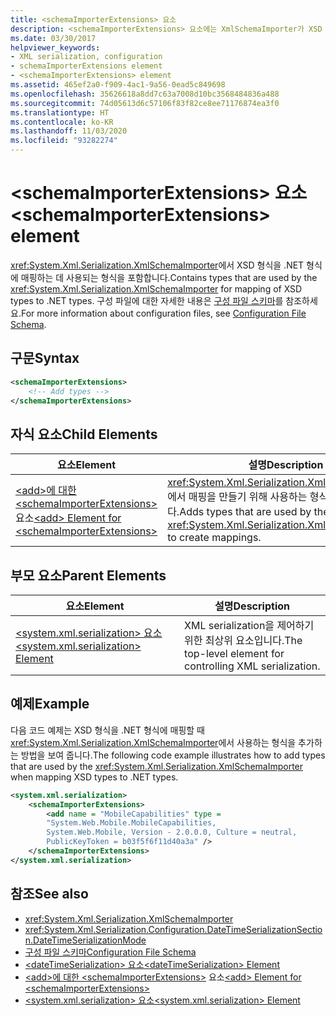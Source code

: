 ```yaml
---
title: <schemaImporterExtensions> 요소
description: <schemaImporterExtensions> 요소에는 XmlSchemaImporter가 XSD 형식을 .NET 형식에 매핑하기 위해 사용하는 형식이 포함되어 있습니다.
ms.date: 03/30/2017
helpviewer_keywords:
- XML serialization, configuration
- schemaImporterExtensions element
- <schemaImporterExtensions> element
ms.assetid: 465ef2a0-f909-4ac1-9a56-0ead5c849698
ms.openlocfilehash: 35626618a8dd7c63a7008d10bc3568484836a488
ms.sourcegitcommit: 74d05613d6c57106f83f82ce8ee71176874ea3f0
ms.translationtype: HT
ms.contentlocale: ko-KR
ms.lasthandoff: 11/03/2020
ms.locfileid: "93282274"
---
```

# <a name="schemaimporterextensions-element"></a><span data-ttu-id="d9848-103">\<schemaImporterExtensions> 요소</span><span class="sxs-lookup"><span data-stu-id="d9848-103">\<schemaImporterExtensions> element</span></span>

<span data-ttu-id="d9848-104"><xref:System.Xml.Serialization.XmlSchemaImporter>에서 XSD 형식을 .NET 형식에 매핑하는 데 사용되는 형식을 포함합니다.</span><span class="sxs-lookup"><span data-stu-id="d9848-104">Contains types that are used by the <xref:System.Xml.Serialization.XmlSchemaImporter> for mapping of XSD types to .NET types.</span></span> <span data-ttu-id="d9848-105">구성 파일에 대한 자세한 내용은 [구성 파일 스키마](../../framework/configure-apps/file-schema/index.md)를 참조하세요.</span><span class="sxs-lookup"><span data-stu-id="d9848-105">For more information about configuration files, see [Configuration File Schema](../../framework/configure-apps/file-schema/index.md).</span></span>  
  
## <a name="syntax"></a><span data-ttu-id="d9848-106">구문</span><span class="sxs-lookup"><span data-stu-id="d9848-106">Syntax</span></span>  
  
```xml  
<schemaImporterExtensions>  
    <!-- Add types -->  
</schemaImporterExtensions>  
```  
  
## <a name="child-elements"></a><span data-ttu-id="d9848-107">자식 요소</span><span class="sxs-lookup"><span data-stu-id="d9848-107">Child Elements</span></span>  
  
|<span data-ttu-id="d9848-108">요소</span><span class="sxs-lookup"><span data-stu-id="d9848-108">Element</span></span>|<span data-ttu-id="d9848-109">설명</span><span class="sxs-lookup"><span data-stu-id="d9848-109">Description</span></span>|  
|-------------|-----------------|  
|<span data-ttu-id="d9848-110">[\<add>에 대한 \<schemaImporterExtensions>](add-element-for-schemaimporterextensions.md) 요소</span><span class="sxs-lookup"><span data-stu-id="d9848-110">[\<add> Element for \<schemaImporterExtensions>](add-element-for-schemaimporterextensions.md)</span></span>|<span data-ttu-id="d9848-111"><xref:System.Xml.Serialization.XmlSchemaImporter>에서 매핑을 만들기 위해 사용하는 형식을 추가합니다.</span><span class="sxs-lookup"><span data-stu-id="d9848-111">Adds types that are used by the <xref:System.Xml.Serialization.XmlSchemaImporter> to create mappings.</span></span>|  
  
## <a name="parent-elements"></a><span data-ttu-id="d9848-112">부모 요소</span><span class="sxs-lookup"><span data-stu-id="d9848-112">Parent Elements</span></span>  
  
|<span data-ttu-id="d9848-113">요소</span><span class="sxs-lookup"><span data-stu-id="d9848-113">Element</span></span>|<span data-ttu-id="d9848-114">설명</span><span class="sxs-lookup"><span data-stu-id="d9848-114">Description</span></span>|  
|-------------|-----------------|  
|[<span data-ttu-id="d9848-115">\<system.xml.serialization> 요소</span><span class="sxs-lookup"><span data-stu-id="d9848-115">\<system.xml.serialization> Element</span></span>](system-xml-serialization-element.md)|<span data-ttu-id="d9848-116">XML serialization을 제어하기 위한 최상위 요소입니다.</span><span class="sxs-lookup"><span data-stu-id="d9848-116">The top-level element for controlling XML serialization.</span></span>|  
  
## <a name="example"></a><span data-ttu-id="d9848-117">예제</span><span class="sxs-lookup"><span data-stu-id="d9848-117">Example</span></span>  
 <span data-ttu-id="d9848-118">다음 코드 예제는 XSD 형식을 .NET 형식에 매핑할 때 <xref:System.Xml.Serialization.XmlSchemaImporter>에서 사용하는 형식을 추가하는 방법을 보여 줍니다.</span><span class="sxs-lookup"><span data-stu-id="d9848-118">The following code example illustrates how to add types that are used by the <xref:System.Xml.Serialization.XmlSchemaImporter> when mapping XSD types to .NET types.</span></span>  
  
```xml  
<system.xml.serialization>  
    <schemaImporterExtensions>  
        <add name = "MobileCapabilities" type =
        "System.Web.Mobile.MobileCapabilities,
        System.Web.Mobile, Version - 2.0.0.0, Culture = neutral,
        PublicKeyToken = b03f5f6f11d40a3a" />  
    </schemaImporterExtensions>  
</system.xml.serialization>  
```  
  
## <a name="see-also"></a><span data-ttu-id="d9848-119">참조</span><span class="sxs-lookup"><span data-stu-id="d9848-119">See also</span></span>

- <xref:System.Xml.Serialization.XmlSchemaImporter>
- <xref:System.Xml.Serialization.Configuration.DateTimeSerializationSection.DateTimeSerializationMode>
- [<span data-ttu-id="d9848-120">구성 파일 스키마</span><span class="sxs-lookup"><span data-stu-id="d9848-120">Configuration File Schema</span></span>](../../framework/configure-apps/file-schema/index.md)
- [<span data-ttu-id="d9848-121">\<dateTimeSerialization> 요소</span><span class="sxs-lookup"><span data-stu-id="d9848-121">\<dateTimeSerialization> Element</span></span>](datetimeserialization-element.md)
- <span data-ttu-id="d9848-122">[\<add>에 대한 \<schemaImporterExtensions>](add-element-for-schemaimporterextensions.md) 요소</span><span class="sxs-lookup"><span data-stu-id="d9848-122">[\<add> Element for \<schemaImporterExtensions>](add-element-for-schemaimporterextensions.md)</span></span>
- [<span data-ttu-id="d9848-123">\<system.xml.serialization> 요소</span><span class="sxs-lookup"><span data-stu-id="d9848-123">\<system.xml.serialization> Element</span></span>](system-xml-serialization-element.md)
